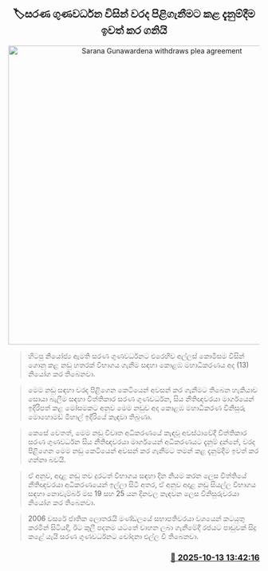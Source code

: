<p align='center'><b><h2 align='center' title='Sarana Gunawardena withdraws plea agreement'>🏷සරණ ගුණවර්ධන විසින් වරද පිළිගැනීමට කළ දැනුම්දීම ඉවත් කර ගනියි</h2></b></p>
<p align='center'><img src='https://helakuru.sgp1.cdn.digitaloceanspaces.com/esana/images/lib/court-2.jpg' width='600' alt='Sarana Gunawardena withdraws plea agreement'></p>

> හිටපු නියෝජ්‍ය ඇමති සරණ ගුණවර්ධනට එරෙහිව අල්ලස් කොමිසම විසින් ගොනු කළ නඩු හතරක් විභාගය ගැනීම සඳහා කොළඹ මහාධිකරණය අද (13) නියෝග කර තිබෙනවා.

> මෙම නඩු සඳහා වරද පිළිගෙන කෙටියෙන් අවසන් කර ගැනීමට තිබෙන හැකියාව සොයා බැලීම සඳහා විත්තිකාර සරණ ගුණවර්ධන, සිය නීතිඥවරයා මාර්ගයෙන් ඉදිරිපත් කළ මෝසමකට අනුව මෙම නඩුව අද කොළඹ මහාධිකරණ විනිසුරු මොහොමඩ් මිහාල් ඉදිරියේ කැඳවා තිබුණා.

> කෙසේ වෙතත්, මෙම නඩු විවෘත අධිකරණයේ කැඳවූ අවස්ථාවේදී විත්තිකාර සරණ ගුණවර්ධන සිය නීතිඥවරයා මාර්ගයෙන් අධිකරණයට දැනුම් දුන්නේ, වරද පිළිගෙන මෙම නඩු කෙටියෙන් අවසන් කර ගැනීමට තමන් කළ දැනුම්දීම ඉවත් කර ගන්නා බවයි.

> ඒ අනුව, අදාළ නඩු තව දුරටත් විභාගය සඳහා දින නියම කරන ලෙස විත්තියේ නීතිඥවරයා අධිකරණයෙන් ඉල්ලා සිටි අතර, ඒ අනුව අදාළ නඩු සියල්ල විභාගය සඳහා නොවැම්බර් මස 19 සහ 25 යන දිනවල කැඳවන ලෙස විනිසුරුවරයා නියෝග කර තිබෙනවා.

> 2006 වසරේ ජාතික ලොතරැයි මණ්ඩලයේ සභාපතිවරයා වශයෙන් කටයුතු කරමින් සිටියදී, ඊට කුලී පදනම යටතේ වාහන ලබා ගැනීමේදී රජයට පාඩුවක් සිදු කළේ යැයි සරණ ගුණවර්ධනට චෝදනා එල්ල වී තිබෙනවා.



<h3 align='right'><a href='https://www.helakuru.lk/esana/p/114439/'>📅 2025-10-13 13:42:16</a></h3>
